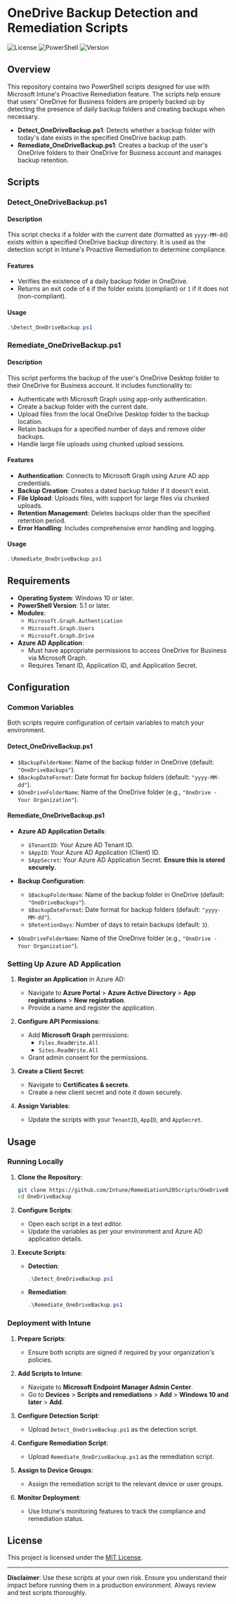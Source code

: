 
# OneDrive Backup Detection and Remediation Scripts

![License](https://img.shields.io/badge/license-MIT-blue.svg)
![PowerShell](https://img.shields.io/badge/powershell-5.1%2B-blue.svg)
![Version](https://img.shields.io/badge/version-1.0.0-green.svg)

## Overview

This repository contains two PowerShell scripts designed for use with Microsoft Intune's Proactive Remediation feature. The scripts help ensure that users' OneDrive for Business folders are properly backed up by detecting the presence of daily backup folders and creating backups when necessary.

- **Detect_OneDriveBackup.ps1**: Detects whether a backup folder with today's date exists in the specified OneDrive backup path.
- **Remediate_OneDriveBackup.ps1**: Creates a backup of the user's OneDrive folders to their OneDrive for Business account and manages backup retention.

## Scripts

### Detect_OneDriveBackup.ps1

#### Description

This script checks if a folder with the current date (formatted as `yyyy-MM-dd`) exists within a specified OneDrive backup directory. It is used as the detection script in Intune's Proactive Remediation to determine compliance.

#### Features

- Verifies the existence of a daily backup folder in OneDrive.
- Returns an exit code of `0` if the folder exists (compliant) or `1` if it does not (non-compliant).

#### Usage

```powershell
.\Detect_OneDriveBackup.ps1
```

### Remediate_OneDriveBackup.ps1

#### Description

This script performs the backup of the user's OneDrive Desktop folder to their OneDrive for Business account. It includes functionality to:

- Authenticate with Microsoft Graph using app-only authentication.
- Create a backup folder with the current date.
- Upload files from the local OneDrive Desktop folder to the backup location.
- Retain backups for a specified number of days and remove older backups.
- Handle large file uploads using chunked upload sessions.

#### Features

- **Authentication**: Connects to Microsoft Graph using Azure AD app credentials.
- **Backup Creation**: Creates a dated backup folder if it doesn't exist.
- **File Upload**: Uploads files, with support for large files via chunked uploads.
- **Retention Management**: Deletes backups older than the specified retention period.
- **Error Handling**: Includes comprehensive error handling and logging.

#### Usage

```powershell
.\Remediate_OneDriveBackup.ps1
```

## Requirements

- **Operating System**: Windows 10 or later.
- **PowerShell Version**: 5.1 or later.
- **Modules**:
  - `Microsoft.Graph.Authentication`
  - `Microsoft.Graph.Users`
  - `Microsoft.Graph.Drive`
- **Azure AD Application**:
  - Must have appropriate permissions to access OneDrive for Business via Microsoft Graph.
  - Requires Tenant ID, Application ID, and Application Secret.

## Configuration

### Common Variables

Both scripts require configuration of certain variables to match your environment.

#### Detect_OneDriveBackup.ps1

- `$BackupFolderName`: Name of the backup folder in OneDrive (default: `"OneDriveBackups"`).
- `$BackupDateFormat`: Date format for backup folders (default: `"yyyy-MM-dd"`).
- `$OneDriveFolderName`: Name of the OneDrive folder (e.g., `"OneDrive - Your Organization"`).

#### Remediate_OneDriveBackup.ps1

- **Azure AD Application Details**:
  - `$TenantID`: Your Azure AD Tenant ID.
  - `$AppID`: Your Azure AD Application (Client) ID.
  - `$AppSecret`: Your Azure AD Application Secret. **Ensure this is stored securely.**

- **Backup Configuration**:
  - `$BackupFolderName`: Name of the backup folder in OneDrive (default: `"OneDriveBackups"`).
  - `$BackupDateFormat`: Date format for backup folders (default: `"yyyy-MM-dd"`).
  - `$RetentionDays`: Number of days to retain backups (default: `3`).

- `$OneDriveFolderName`: Name of the OneDrive folder (e.g., `"OneDrive - Your Organization"`).

### Setting Up Azure AD Application

1. **Register an Application** in Azure AD:
   - Navigate to **Azure Portal** > **Azure Active Directory** > **App registrations** > **New registration**.
   - Provide a name and register the application.

2. **Configure API Permissions**:
   - Add **Microsoft Graph** permissions:
     - `Files.ReadWrite.All`
     - `Sites.ReadWrite.All`
   - Grant admin consent for the permissions.

3. **Create a Client Secret**:
   - Navigate to **Certificates & secrets**.
   - Create a new client secret and note it down securely.

4. **Assign Variables**:
   - Update the scripts with your `TenantID`, `AppID`, and `AppSecret`.

## Usage

### Running Locally

1. **Clone the Repository**:

   ```bash
   git clone https://github.com/Intune/Remediation%20Scripts/OneDriveBackup.git
   cd OneDriveBackup
   ```

2. **Configure Scripts**:

   - Open each script in a text editor.
   - Update the variables as per your environment and Azure AD application details.

3. **Execute Scripts**:

   - **Detection**:

     ```powershell
     .\Detect_OneDriveBackup.ps1
     ```

   - **Remediation**:

     ```powershell
     .\Remediate_OneDriveBackup.ps1
     ```
     
### Deployment with Intune

1. **Prepare Scripts**:

   - Ensure both scripts are signed if required by your organization's policies.

2. **Add Scripts to Intune**:

   - Navigate to **Microsoft Endpoint Manager Admin Center**.
   - Go to **Devices** > **Scripts and remediations** > **Add** > **Windows 10 and later** > **Add**.

3. **Configure Detection Script**:

   - Upload `Detect_OneDriveBackup.ps1` as the detection script.

4. **Configure Remediation Script**:

   - Upload `Remediate_OneDriveBackup.ps1` as the remediation script.

5. **Assign to Device Groups**:

   - Assign the remediation script to the relevant device or user groups.

6. **Monitor Deployment**:

   - Use Intune's monitoring features to track the compliance and remediation status.


## License

This project is licensed under the [MIT License](LICENSE).


---

**Disclaimer**: Use these scripts at your own risk. Ensure you understand their impact before running them in a production environment. Always review and test scripts thoroughly.




































